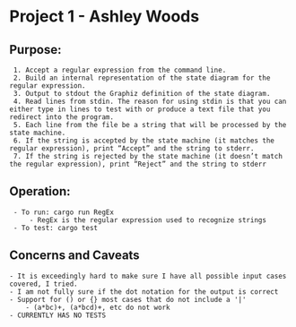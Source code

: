 # Project 1 - Ashley Woods
## Purpose: 
     1. Accept a regular expression from the command line.
     2. Build an internal representation of the state diagram for the regular expression.
     3. Output to stdout the Graphiz definition of the state diagram.
     4. Read lines from stdin. The reason for using stdin is that you can either type in lines to test with or produce a text file that you redirect into the program.
     5. Each line from the file be a string that will be processed by the state machine.
     6. If the string is accepted by the state machine (it matches the regular expression), print “Accept” and the string to stderr.
     7. If the string is rejected by the state machine (it doesn’t match the regular expression), print “Reject” and the string to stderr
 
 ## Operation:
     - To run: cargo run RegEx
         - RegEx is the regular expression used to recognize strings
     - To test: cargo test

## Concerns and Caveats
    - It is exceedingly hard to make sure I have all possible input cases covered, I tried.
    - I am not fully sure if the dot notation for the output is correct
    - Support for () or {} most cases that do not include a '|'
        - (a*bc)+, (a*bcd)+, etc do not work
    - CURRENTLY HAS NO TESTS